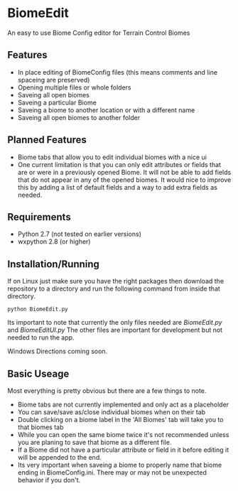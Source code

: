 BiomeEdit
=========

An easy to use Biome Config editor for Terrain Control Biomes

Features
--------
 * In place editing of BiomeConfig files (this means comments and line spaceing are preserved)
 * Opening multiple files or whole folders
 * Saveing all open biomes
 * Saveing a particular Biome
 * Saveing a biome to another location or with a different name
 * Saveing all open biomes to another folder

Planned Features
----------------
 * Biome tabs that allow you to edit individual biomes with a nice ui
 * One current limitation is that you can only edit attributes or fields that are or were in a previously opened Biome. It will not be able to add fields that do not appear in any of the opened biomes. It would nice to improve this by adding a list of default fields and a way to add extra fields as needed.
 
Requirements
------------
 * Python 2.7 (not tested on earlier versions)
 * wxpython 2.8 (or higher)

Installation/Running
-------------------
If on Linux just make sure you have the right packages then download the repository to a directory and run the following command from inside that directory.

    python BiomeEdit.py
    
Its important to note that currently the only files needed are *BiomeEdit.py* and *BiomeEditUI.py*
The other files are important for development but not needed to run the app.


Windows Directions coming soon.


Basic Useage
------------
Most everything is pretty obvious but there are a few things to note.

 * Biome tabs are not currently implemented and only act as a placeholder
 * You can save/save as/close individual biomes when on their tab
 * Double clicking on a biome label in the 'All Biomes' tab will take you to that biomes tab
 * While you can open the same biome twice it's not recommended unless you are planing to save that biome as a different file.
 * If a Biome did not have a particular attribute or field in it before editing it will be appended to the end.
 * Its very important when saveing a biome to properly name that biome ending in BiomeConfig.ini. There may or may not be unexpected behavior if you don't.
